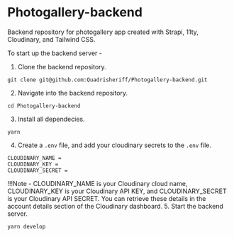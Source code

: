 # Photogallery-backend
Backend repository for photogallery app created with Strapi, 11ty, Cloudinary, and Tailwind CSS.

To start up the backend server - 
1. Clone the backend repository.
```
git clone git@github.com:Quadrisheriff/Photogallery-backend.git
```
2. Navigate into the backend repository.
```
cd Photogallery-backend
```
3. Install all dependecies.
```
yarn
```
4. Create a `.env` file, and add your cloudinary secrets to the `.env` file.
```
CLOUDINARY_NAME = 
CLOUDINARY_KEY = 
CLOUDINARY_SECRET =
```
!!!Note - CLOUDINARY_NAME is your Cloudinary cloud name, CLOUDINARY_KEY is your Cloudinary API KEY, and CLOUDINARY_SECRET is your Cloudinary API SECRET. You can retrieve these details in the account details section of the Cloudinary dashboard. 
5. Start the backend server.
```
yarn develop
```